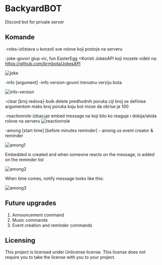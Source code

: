 # BackyardBOT
Discord bot for private server

## Komande
    
-roles-izlistava u konzoli sve rolove koji postoje na serveru

-joke-govori glup vic, fun EasterEgg
<Koristi JokesAPI koji mozete videti na: https://github.com/brmbota/JokesAPI

![joke](https://user-images.githubusercontent.com/86261676/128500712-1c062059-6a76-4c67-8c01-1c9a8afa6150.png)
    
-info [argument]
-info version-govori trenutnu verziju bota

![info-version](https://user-images.githubusercontent.com/86261676/128500685-47159f11-e1e4-44dd-837a-98af9f80db23.png)
    
-clear [broj redova]-bulk delete predhodnih poruka ciji broj se definise argumentom
                         maks broj poruka koju bot moze da obrise je 100
    
-reactionrole-izbacuje embed message na koji bilo ko reaguje i dobija/skida rolove na serveru
![reactionrole](https://user-images.githubusercontent.com/86261676/128500724-52c541ef-5525-4265-bcfa-ea63c65e2986.png)

-among [start time] [before minutes reminder] - among us event creator & reminder

![among1](https://user-images.githubusercontent.com/86261676/129413280-8fc51bf6-aed9-4207-beb0-8d037c8dbedf.png)

Embedded is created and when someone reacts on the message, is added on the reminder list

![among2](https://user-images.githubusercontent.com/86261676/129413372-c3e136b7-9a1d-453a-9bf2-57664f8a7ba5.png)

When time comes, notify message looks like this:

![among3](https://user-images.githubusercontent.com/86261676/129413562-2394d7e6-c0b9-4c76-a3ad-d3bb3a3c5310.png)


## Future upgrades
1. Announcement command
2. Music commands
3. Event creation and reminder commands


## Licensing
This project is licensed under Unlicense license. This license does not require you to take the license with you to your project.
